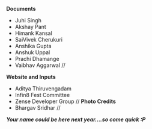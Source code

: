 **Documents**
- Juhi Singh
- Akshay Pant
- Himank Kansal
- SaiVivek Cherukuri
- Anshika Gupta
- Anshuk Uppal 
- Prachi Dhamange 
- Vaibhav Aggarwal
//

**Website and Inputs**
- Aditya Thiruvengadam
- Infin8 Fest Committee
- Zense Developer Group
//
**Photo Credits**
- Bhargav Sridhar
//

***Your name could be here next year....so come quick :P***
